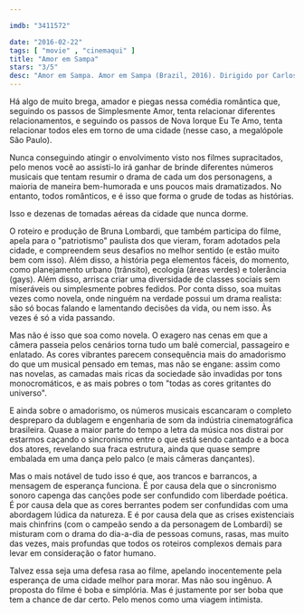 ```yaml
---

imdb: "3411572"

date: "2016-02-22"
tags: [ "movie" , "cinemaqui" ]
title: "Amor em Sampa"
stars: "3/5"
desc: "Amor em Sampa. Amor em Sampa (Brazil, 2016). Dirigido por Carlos Alberto Riccelli, Kim Riccelli. Escrito por Bruna Lombardi. Com Bruna Lombardi, Eduardo Moscovis, Rodrigo Lombardi, Mariana Lima, Carlos Alberto Riccelli, Tiago Abravanel, Marcello Airoldi, Miá Mello, Kim Riccelli."
---
```

Há algo de muito brega, amador e piegas nessa comédia romântica que, seguindo os passos de Simplesmente Amor, tenta relacionar diferentes relacionamentos, e seguindo os passos de Nova Iorque Eu Te Amo, tenta relacionar todos eles em torno de uma cidade (nesse caso, a megalópole São Paulo).

Nunca conseguindo atingir o envolvimento visto nos filmes supracitados, pelo menos você ao assisti-lo irá ganhar de brinde diferentes números musicais que tentam resumir o drama de cada um dos personagens, a maioria de maneira bem-humorada e uns poucos mais dramatizados. No entanto, todos românticos, e é isso que forma o grude de todas as histórias.

Isso e dezenas de tomadas aéreas da cidade que nunca dorme.

O roteiro e produção de Bruna Lombardi, que também participa do filme, apela para o "patriotismo" paulista dos que vieram, foram adotados pela cidade, e compreendem seus desafios no melhor sentido (e estão muito bem com isso). Além disso, a história pega elementos fáceis, do momento, como planejamento urbano (trânsito), ecologia (áreas verdes) e tolerância (gays). Além disso, arrisca criar uma diversidade de classes sociais sem miseráveis ou simplesmente pobres fedidos. Por conta disso, soa muitas vezes como novela, onde ninguém na verdade possui um drama realista: são só bocas falando e lamentando decisões da vida, ou nem isso. Às vezes é só a vida passando.

Mas não é isso que soa como novela. O exagero nas cenas em que a câmera passeia pelos cenários torna tudo um balé comercial, passageiro e enlatado. As cores vibrantes parecem consequência mais do amadorismo do que um musical pensado em temas, mas não se engane: assim como nas novelas, as camadas mais ricas da sociedade são invadidas por tons monocromáticos, e as mais pobres o tom "todas as cores gritantes do universo".

E ainda sobre o amadorismo, os números musicais escancaram o completo despreparo da dublagem e engenharia de som da indústria cinematográfica brasileira. Quase a maior parte do tempo a letra da música nos distrai por estarmos caçando o sincronismo entre o que está sendo cantado e a boca dos atores, revelando sua fraca estrutura, ainda que quase sempre embalada em uma dança pelo palco (e mais câmeras dançantes).

Mas o mais notável de tudo isso é que, aos trancos e barrancos, a mensagem de esperança funciona. É por causa dela que o sincronismo sonoro capenga das canções pode ser confundido com liberdade poética. É por causa dela que as cores berrantes podem ser confundidas com uma abordagem lúdica da natureza. E é por causa dela que as crises existenciais mais chinfrins (com o campeão sendo a da personagem de Lombardi) se misturam com o drama do dia-a-dia de pessoas comuns, rasas, mas muito das vezes, mais profundas que todos os roteiros complexos demais para levar em consideração o fator humano.

Talvez essa seja uma defesa rasa ao filme, apelando inocentemente pela esperança de uma cidade melhor para morar. Mas não sou ingênuo. A proposta do filme é boba e simplória. Mas é justamente por ser boba que tem a chance de dar certo. Pelo menos como uma viagem intimista.
